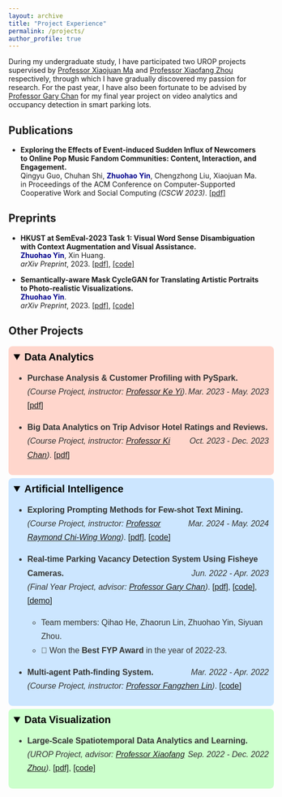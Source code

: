 ```yaml
---
layout: archive
title: "Project Experience"
permalink: /projects/
author_profile: true
---
```


During my undergraduate study, I have participated two UROP projects supervised by [Professor Xiaojuan Ma](https://www.cse.ust.hk/~mxj/) and [Professor Xiaofang Zhou](https://sites.google.com/view/xiaofang-zhou) respectively, through which I have gradually discovered my passion for research. For the past year, I have also been fortunate to be advised by [Professor Gary Chan](https://www.cse.ust.hk/~gchan/) for my final year project on video analytics and occupancy detection in smart parking lots. 
<!-- My current research interests lie broadly in topics related to artificial intelligence, computer vision and machine learning. -->

## Publications

- **Exploring the Effects of Event-induced Sudden Influx of Newcomers to Online Pop Music Fandom Communities: Content, Interaction, and Engagement.**\
Qingyu Guo, Chuhan Shi, <span style="color:darkblue">**Zhuohao Yin**</span>, Chengzhong Liu, Xiaojuan Ma.\
in Proceedings of the ACM Conference on Computer-Supported Cooperative Work and Social Computing *(CSCW 2023)*. [[pdf]](https://dl.acm.org/doi/10.1145/3610063)

## Preprints

- **HKUST at SemEval-2023 Task 1: Visual Word Sense Disambiguation with Context Augmentation and Visual Assistance.**\
<span style="color:darkblue">**Zhuohao Yin**</span>, Xin Huang.\
*arXiv Preprint*, 2023. [[pdf]](https://arxiv.org/pdf/2311.18273.pdf), [[code]](https://github.com/Thomas-YIN/SemEval-2023-Task1)

- **Semantically-aware Mask CycleGAN for Translating Artistic Portraits to Photo-realistic Visualizations.**\
<span style="color:darkblue">**Zhuohao Yin**</span>.\
*arXiv Preprint*, 2023. [[pdf]](https://arxiv.org/pdf/2306.06577.pdf), [[code]](https://github.com/Thomas-YIN/Semantically-aware-Mask-CycleGAN)

## Other Projects

<details class="label da" open>
<summary class="summary">
Data Analytics
</summary>
<div class="md" markdown="1">

- **Purchase Analysis & Customer Profiling with PySpark.** <em style="float:right">Mar. 2023 - May. 2023</em><br />
*(Course Project, instructor: [Professor Ke Yi](https://home.cse.ust.hk/~yike/))*. [[pdf]](http://thomas-yin.github.io/files/MSBD5003_project_report.pdf)

- **Big Data Analytics on Trip Advisor Hotel Ratings and Reviews.** <em style="float:right">Oct. 2023 - Dec. 2023</em><br />
*(Course Project, instructor: [Professor Ki Chan](https://www.cse.ust.hk/~kccecia/))*. [[pdf]](http://thomas-yin.github.io/files/msbd5001_report.pdf)

</div>
</details>

<details class="label ai" open>
<summary class="summary">
Artificial Intelligence
</summary>
<div class="md" markdown="1">

- **Exploring Prompting Methods for Few-shot Text Mining.** <em style="float:right">Mar. 2024 - May. 2024</em><br />
*(Course Project, instructor: [Professor Raymond Chi-Wing Wong](https://www.cse.ust.hk/~raywong/))*. [[pdf]](http://thomas-yin.github.io/files/proto.pdf), [[code]](https://github.com/Thomas-YIN/Protoverb-PromptTuning)

- **Real-time Parking Vacancy Detection System Using Fisheye Cameras.** <em style="float:right">Jun. 2022 - Apr. 2023</em><br />
*(Final Year Project, advisor: [Professor Gary Chan](https://www.cse.ust.hk/~gchan/))*. [[pdf]](http://thomas-yin.github.io/files/report.pdf), [[code]](https://github.com/lzr5198/carpark-vacancy-detection-system), [[demo]](https://www.youtube.com/watch?v=KC4RcZ52hQg)
    - Team members: Qihao He, Zhaorun Lin, Zhuohao Yin, Siyuan Zhou.
    - 🎉 Won the **Best FYP Award** in the year of 2022-23.

- **Multi-agent Path-finding System.** <em style="float:right">Mar. 2022 - Apr. 2022</em><br />
*(Course Project, instructor: [Professor Fangzhen Lin](https://cse.hkust.edu.hk/~flin/))*. [[code]](https://github.com/Thomas-YIN/Multi-agent-Path-finding-System)
    
</div>
</details>

<details class="label dv" open>
<summary class="summary">
Data Visualization
</summary>
<div class="md" markdown="1">

- **Large-Scale Spatiotemporal Data Analytics and Learning.** <em style="float:right">Sep. 2022 - Dec. 2022</em><br />
*(UROP Project, advisor: [Professor Xiaofang Zhou](https://sites.google.com/view/xiaofang-zhou))*. [[pdf]](http://thomas-yin.github.io/files/spatio.pdf), [[code]](https://github.com/Thomas-YIN/Large-Scale-Spatiotemporal-Data-Analytics-and-Learning)

</div>
</details>



<style>
.md{
	color: #333;
	font: 16px Helvetica, arial, freesans, clean, sans-serif;
	word-wrap: break-word;
	line-height: 1.7;
	-webkit-font-smoothing: antialiased;
}

.summary{
    font-size: 15pt;
    font-weight: bold;
    font-family: Helvetica, sans-serif;
}

.label {
  color: black;
  border-radius: 8px;
  padding: 10px;
  margin-bottom: 6px;
  width: 100%;
}

.da {background-color: #ffd6cc;} /* red */
.ai {background-color: #cce6ff;} /* Blue */
.dv {background-color: #ccffcc;} /* green */
.other {background-color: #e7e7e7; color: black;} /* Gray */
</style>

<!-- - **Big Data Analytics on Trip Advisor Hotel Ratings and Reviews.** <em style="float:right">Oct. 2023 - Dec. 2023</em>\
*(Course Project, instructor: [Professor Ki Chan](https://www.cse.ust.hk/~kccecia/))*. [[pdf]](http://thomas-yin.github.io/files/msbd5001_report.pdf)


- **Real-time Parking Vacancy Detection System Using Fisheye Cameras.** <em style="float:right">Jun. 2022 - Apr. 2023</em>\
*(Final Year Project, advisor: [Professor Gary Chan](https://www.cse.ust.hk/~gchan/))*. [[pdf]](http://thomas-yin.github.io/files/report.pdf), [[code]](https://github.com/lzr5198/carpark-vacancy-detection-system), [[demo]](https://www.youtube.com/watch?v=KC4RcZ52hQg)
    - Team members: Qihao He, Zhaorun Lin, Zhuohao Yin, Siyuan Zhou.
    - Won the Best FYP Award in the year of 2022-2023.

- **Large-Scale Spatiotemporal Data Analytics and Learning.** <em style="float:right">Sep. 2022 - Dec. 2022</em>\
*(UROP Project, advisor: [Professor Xiaofang Zhou](https://sites.google.com/view/xiaofang-zhou))*. [[code]](https://github.com/Thomas-YIN/Large-Scale-Spatiotemporal-Data-Analytics-and-Learning)
    
- **Classifying Wonders of the World Using Transfer Learning.** Oct. 2022 - Dec. 2022\
*(Course Project, instructor: [Professor Dit-Yan Yeung](https://sites.google.com/view/dyyeung))*. [[code]](https://github.com/Thomas-YIN/Classifying-Wonders-of-the-World-Using-Transfer-Learning)

- **Multi-agent Path-finding System.** <em style="float:right">Mar. 2022 - Apr. 2022</em>\
*(Course Project, instructor: [Professor Fangzhen Lin](https://cse.hkust.edu.hk/~flin/))*. [[code]](https://github.com/Thomas-YIN/Multi-agent-Path-finding-System) -->

